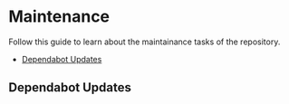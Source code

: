 # Maintenance

Follow this guide to learn about the maintainance tasks of the repository.

* [Dependabot Updates](#dependabot-updates)

## Dependabot Updates
